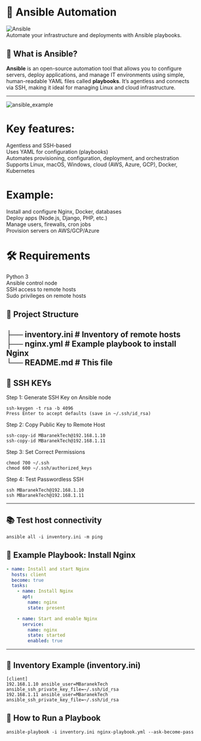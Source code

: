 # 🚀 Ansible Automation

![Ansible](https://img.shields.io/badge/automation-ansible-%23174F85)  
Automate your infrastructure and deployments with Ansible playbooks.

## 📖 What is Ansible?

**Ansible** is an open-source automation tool that allows you to configure servers, deploy applications, and manage IT environments using simple, human-readable YAML files called **playbooks**. It’s agentless and connects via SSH, making it ideal for managing Linux and cloud infrastructure.

---


![ansible_example](https://github.com/user-attachments/assets/ce25cb4b-e84b-4b88-9f6e-006e7c9c72e6)


# Key features:
Agentless and SSH-based <br>
Uses YAML for configuration (playbooks) <br>
Automates provisioning, configuration, deployment, and orchestration <br>
Supports Linux, macOS, Windows, cloud (AWS, Azure, GCP), Docker, Kubernetes <br>

# Example:
Install and configure Nginx, Docker, databases <br>
Deploy apps (Node.js, Django, PHP, etc.) <br>
Manage users, firewalls, cron jobs <br>
Provision servers on AWS/GCP/Azure <br>

# 🛠 Requirements
Python 3 <br>
Ansible control node <br>
SSH access to remote hosts <br>
Sudo privileges on remote hosts <br>

## 📁 Project Structure
├── inventory.ini # Inventory of remote hosts <br>
├── nginx.yml # Example playbook to install Nginx <br>
└── README.md # This file <br>
---
## 📌	 SSH KEYs

Step 1: Generate SSH Key on Ansible node
```
ssh-keygen -t rsa -b 4096 
Press Enter to accept defaults (save in ~/.ssh/id_rsa)
```

Step 2: Copy Public Key to Remote Host 
```
ssh-copy-id MBaranekTech@192.168.1.10
ssh-copy-id MBaranekTech@192.168.1.11
```
Step 3: Set Correct Permissions
```
chmod 700 ~/.ssh
chmod 600 ~/.ssh/authorized_keys
```
Step 4: Test Passwordless SSH
```
ssh MBaranekTech@192.168.1.10
ssh MBaranekTech@192.168.1.11
```
---
## 📚	 Test host connectivity
```
ansible all -i inventory.ini -m ping
```
## 🚀 Example Playbook: Install Nginx

```yaml
- name: Install and start Nginx
  hosts: client
  become: true
  tasks:
    - name: Install Nginx
      apt:
        name: nginx
        state: present

    - name: Start and enable Nginx
      service:
        name: nginx
        state: started
        enabled: true
```
---

## 📡 Inventory Example (inventory.ini)
```
[client]
192.168.1.10 ansible_user=MBaranekTech ansible_ssh_private_key_file=~/.ssh/id_rsa
192.168.1.11 ansible_user=MBaranekTech ansible_ssh_private_key_file=~/.ssh/id_rsa
```
## 🧪 How to Run a Playbook
```
ansible-playbook -i inventory.ini nginx-playbook.yml --ask-become-pass
```

